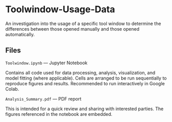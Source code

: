 # Toolwindow-Usage-Data
An investigation into the usage of a specific tool window to determine the differences between those opened manually and those opened automatically.

## Files

`Toolwindow.ipynb` — Jupyter Notebook

Contains all code used for data processing, analysis, visualization, and model fitting (where applicable).
Cells are arranged to be run sequentially to reproduce figures and results.
Recommended to run interactively in Google Colab.

`Analysis_Summary.pdf` — PDF report

This is intended for a quick review and sharing with interested parties. The figures referenced in the notebook are embedded.
